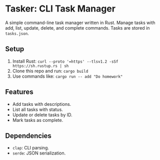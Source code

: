 # Tasker: CLI Task Manager
A simple command-line task manager written in Rust. Manage tasks with add, list, update, delete, and complete commands. Tasks are stored in `tasks.json`.

## Setup
1. Install Rust: `curl --proto '=https' --tlsv1.2 -sSf https://sh.rustup.rs | sh`
2. Clone this repo and run: `cargo build`
3. Use commands like: `cargo run -- add "Do homework"`

## Features
- Add tasks with descriptions.
- List all tasks with status.
- Update or delete tasks by ID.
- Mark tasks as complete.

## Dependencies
- `clap`: CLI parsing.
- `serde`: JSON serialization.